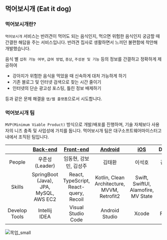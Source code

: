## 먹어보시개 (Eat it dog)

### 먹어보시개란?

`먹어보시개` 서비스는 반려견이 먹어도 되는 음식인지, 먹으면 위험한 음식인지 궁금할 때 간결한 해답을 주는 서비스입니다. 반려견 집사로 생활하면서 느끼던 불편함에 착안해 개발했습니다.

음식 별 `섭취 가능 여부`, `급여 방법`, `증상`, `주성분 및 기능` 등의 정보를 간결하고 정확하게 제공하여
* 강아지가 위험한 음식을 먹었을 때 신속하게 대처 가능하게 하기
* 기존 블로그 및 인터넷 검색으로 찾는 시간 줄이기
* 인터넷의 단순 광고성 포스팅, 틀린 정보 배제하기

등과 같은 문제 해결을 `앱/웹 플랫폼`으로서 시도합니다.

### 먹어보시개 팀
`MVP(Minimum Viable Product)` 방식으로 개발/배포를 진행하며, 기술 자체보다 사용자의 니즈 충족 및 사업성에 가치를 둡니다. 먹어보시개 팀은 대구소프트웨어마이스터고 내에서 조직된 팀입니다.

|               |           [Back-end](https://github.com/EAT-IT-DOG/eatitdog-backend)            |             [Front-end](https://github.com/EAT-IT-DOG/Eat-It-Dog-Web-V1)              |                 [Android](https://github.com/EAT-IT-DOG/eatitdog-android)                 | [iOS](https://github.com/EAT-IT-DOG/eatitdog-ios) | Design  |
|:-------------:|:-----------------------------:|:--------------------------------------:|:-------------------------------------------:|:-------------------------------------------------:|:-------:|
|    People     |         우준성 (Leader)          |             임동현, 강보민, 김성주              |                     김태환                     |                        이석호                        |   김영성   |
|    Skills     | SpringBoot (Java), JPA, MySQL, AWS EC2 | React, TypeScript, React-query, Recoil | Kotlin, Clean Architecture, MVVM, Retrofit2 |        Swift, SwiftUI, Alamofire, MV State        |         |
| Develop Tools |         Intellij IDEA         |           Visual Studio Code           |               Android Studio                |                       Xcode                       |  Figma  |

![목업_small](https://user-images.githubusercontent.com/80818534/225206730-ce699be2-5c4b-4874-ac31-37aab2461821.png)
